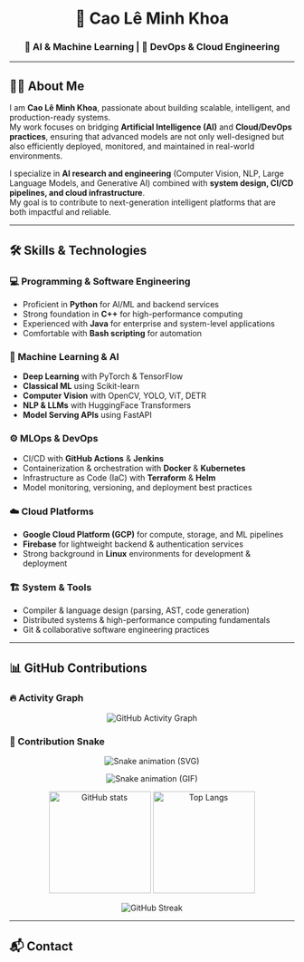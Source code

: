<h1 align="center">🌌 Cao Lê Minh Khoa</h1>
<h3 align="center">🤖 AI & Machine Learning | 🚀 DevOps & Cloud Engineering</h3>

---

## 👨‍💼 About Me

I am **Cao Lê Minh Khoa**, passionate about building scalable, intelligent, and production-ready systems.  
My work focuses on bridging **Artificial Intelligence (AI)** and **Cloud/DevOps practices**, ensuring that advanced models are not only well-designed but also efficiently deployed, monitored, and maintained in real-world environments.  

I specialize in **AI research and engineering** (Computer Vision, NLP, Large Language Models, and Generative AI) combined with **system design, CI/CD pipelines, and cloud infrastructure**.  
My goal is to contribute to next-generation intelligent platforms that are both impactful and reliable.

---

## 🛠️ Skills & Technologies

### 💻 Programming & Software Engineering
- Proficient in **Python** for AI/ML and backend services  
- Strong foundation in **C++** for high-performance computing  
- Experienced with **Java** for enterprise and system-level applications  
- Comfortable with **Bash scripting** for automation  

### 🤖 Machine Learning & AI
- **Deep Learning** with PyTorch & TensorFlow  
- **Classical ML** using Scikit-learn  
- **Computer Vision** with OpenCV, YOLO, ViT, DETR  
- **NLP & LLMs** with HuggingFace Transformers  
- **Model Serving APIs** using FastAPI  

### ⚙️ MLOps & DevOps
- CI/CD with **GitHub Actions** & **Jenkins**  
- Containerization & orchestration with **Docker** & **Kubernetes**  
- Infrastructure as Code (IaC) with **Terraform** & **Helm**  
- Model monitoring, versioning, and deployment best practices  

### ☁️ Cloud Platforms
- **Google Cloud Platform (GCP)** for compute, storage, and ML pipelines  
- **Firebase** for lightweight backend & authentication services  
- Strong background in **Linux** environments for development & deployment  

### 🏗️ System & Tools
- Compiler & language design (parsing, AST, code generation)  
- Distributed systems & high-performance computing fundamentals  
- Git & collaborative software engineering practices  

---


## 📊 GitHub Contributions

### 🔥 Activity Graph
<p align="center">
  <img src="https://github-readme-activity-graph.vercel.app/graph?username=khoalearningcode&theme=tokyo-night" alt="GitHub Activity Graph"/>
</p>

### 🐍 Contribution Snake
<p align="center">
  <img src="https://github.com/khoalearningcode/khoalearningcode/blob/output/snake.svg" alt="Snake animation (SVG)" />
</p>

<p align="center">
  <img src="https://github.com/khoalearningcode/khoalearningcode/blob/output/snake.gif" alt="Snake animation (GIF)" />
</p>

<p align="center">
  <img src="https://github-readme-stats.vercel.app/api?username=khoalearningcode&show_icons=true&theme=tokyonight" alt="GitHub stats" height="180em"/>
  <img src="https://github-readme-stats.vercel.app/api/top-langs/?username=khoalearningcode&layout=compact&theme=tokyonight" alt="Top Langs" height="180em"/>
</p>

<p align="center">
  <img src="https://github-readme-streak-stats.herokuapp.com?user=khoalearningcode&theme=tokyonight" alt="GitHub Streak"/>
</p>

---

## 📬 Contact

<p align="center">
  <a href="mailto:minhkhoa@example.com"><img src="https://img.shields.io/badge/Email-D14836?sty
